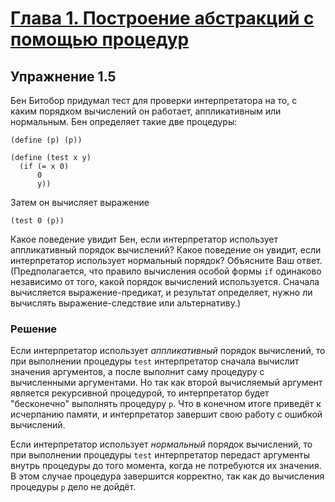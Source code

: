 # [Глава 1. Построение абстракций с помощью процедур](index.md)

## Упражнение 1.5
Бен Битобор придумал тест для проверки интерпретатора на то, с каким порядком
вычислений он работает, аппликативным или нормальным. Бен определяет такие две
процедуры:

```racket
(define (p) (p))

(define (test x y)
  (if (= x 0)
      0
      y))
```

Затем он вычисляет выражение

```racket
(test 0 (p))
```

Какое поведение увидит Бен, если интерпретатор использует аппликативный порядок
вычислений? Какое поведение он увидит, если интерпретатор использует нормальный
порядок? Объясните Ваш ответ. (Предполагается, что правило вычисления особой
формы `if` одинаково независимо от того, какой порядок вычислений используется.
Сначала вычисляется выражение-предикат, и результат определяет, нужно ли
вычислять выражение-следствие или альтернативу.)

### Решение
Если интерпретатор использует _аппликативный_ порядок вычислений, то при выполнении
процедуры `test` интерпретатор сначала вычислит значения аргументов, а после
выполнит саму процедуру с вычисленными аргументами. Но так как второй вычисляемый
аргумент является рекурсивной процедурой, то интерпретатор будет "бесконечно"
выполнять процедуру `p`. Что в конечном итоге приведёт к исчерпанию памяти, и
интерпретатор завершит свою работу с ошибкой вычислений.

Если интерпретатор использует _нормальный_ порядок вычислений, то при выполнении
процедуры `test` интерпретатор передаст аргументы внутрь процедуры до того момента,
когда не потребуются их значения. В этом случае процедура завершится корректно,
так как до вычисления процедуры `p` дело не дойдёт.
